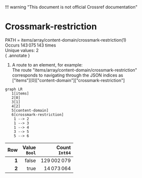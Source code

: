 !!! warning "This document is not official Crossref documentation"
# Crossmark-restriction
PATH = items/array/content-domain/crossmark-restriction(1)  
Occurs 143 075 143 times  
Unique values: 2  
{ .annotate }

1. A route to an element, for example:  
   The route "items/array/content-domain/crossmark-restriction" corresponds to navigating through the JSON indices as  
   ["items"][0]["content-domain"]["crossmark-restriction"]  

```mermaid
graph LR
   1[items]
   2[0]
   3[1]
   4[2]
   5[content-domain]
   6[crossmark-restriction]
    1 --> 2
    1 --> 3
    1 --> 4
    3 --> 5
    5 --> 6
```

| **Row** | **Value**<br>`Bool` | **Count**<br>`Int64` |
|--------:|--------------------:|---------------------:|
| **1**   | false               | 129 002 079          |
| **2**   | true                | 14 073 064           |


